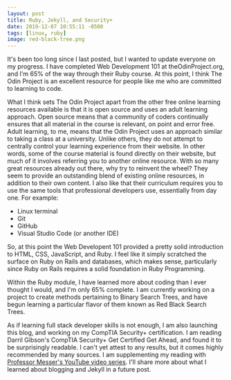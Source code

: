 ```yaml
---
layout: post
title: Ruby, Jekyll, and Security+
date: 2019-12-07 10:55:11 -0500
tags: [linux, ruby]
image: red-black-tree.png
---
```

It's been too long since I last posted, but I wanted to update everyone on my progress.  I have completed Web Development 101 at theOdinProject.org, and I'm 65% of the way through their Ruby course.  At this point, I think The Odin Project is an excellent resource for people like me who are committed to learning to code.

What I think sets The Odin Project apart from the other free online learning resources available is that it is open source and uses an adult learning approach.  Open source means that a community of coders continually ensures that all material in the course is relevant, on point and error free.  Adult learning, to me, means that the Odin Project uses an approach similar to taking a class at a university.  Unlike others, they do not attempt to centrally control your learning experience from their website.  In other words, some of the course material is found directly on their website, but much of it involves referring you to another online resource.  With so many great resources already out there, why try to reinvent the wheel?  They seem to provide an outstanding blend of existing online resources, in addition to their own content.  I also like that their curriculum requires you to use the same tools that professional developers use, essentially from day one. For example:

  * Linux terminal
  * Git
  * GitHub
  * Visual Studio Code (or another IDE)

So, at this point the Web Developent 101 provided a pretty solid introduction to HTML, CSS, JavaScript, and Ruby.  I feel like it simply scratched the surface on Ruby on Rails and databases, which makes sense, particularly since Ruby on Rails requires a solid foundation in Ruby Programming.

Within the Ruby module, I have learned more about coding than I ever thought I would, and I'm only 65% complete.  I am currently working on a project to create methods pertaining to Binary Search Trees, and have begun learning a particular flavor of them known as Red Black Search Trees.

As if learning full stack developer skills is not enough, I am also launching this blog, and working on my CompTIA Security+ certification.  I am reading Darril Gibson's CompTIA Security+ Get Certified Get Ahead, and found it to be surprisingly readable.  I can't yet attest to any results, but it comes highly recommended by many sources.  I am supplementing my reading with [Professor Messer's YouTube video series](https://www.youtube.com/watch?v=f2VK7jq-s5A&list=PLG49S3nxzAnnVhoAaL4B6aMFDQ8_gdxAy).  I'll share more about what I learned about blogging and Jekyll in a future post.
